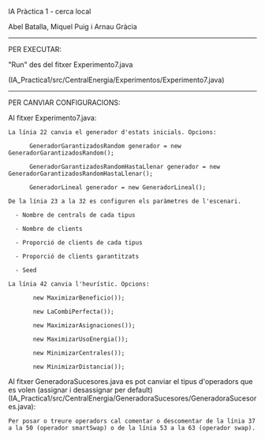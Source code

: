 IA Pràctica 1 - cerca local

Abel Batalla, Miquel Puig i Arnau Gràcia

----

PER EXECUTAR:

"Run" des del fitxer Experimento7.java

(IA_Practica1/src/CentralEnergia/Experimentos/Experimento7.java)

----

PER CANVIAR CONFIGURACIONS:

  Al fitxer Experimento7.java:
  
    La línia 22 canvia el generador d'estats inicials. Opcions:
    
          GeneradorGarantizadosRandom generador = new GeneradorGarantizadosRandom();
          
          GeneradorGarantizadosRandomHastaLlenar generador = new GeneradorGarantizadosRandomHastaLlenar();
          
          GeneradorLineal generador = new GeneradorLineal();
          
    De la línia 23 a la 32 es configuren els paràmetres de l'escenari.
    
      - Nombre de centrals de cada tipus
      
      - Nombre de clients
      
      - Proporció de clients de cada tipus
      
      - Proporció de clients garantitzats
      
      - Seed
      
    La línia 42 canvia l'heurístic. Opcions:
    
           new MaximizarBeneficio());
           
           new LaCombiPerfecta());
           
           new MaximizarAsignaciones());
           
           new MaximizarUsoEnergia());
           
           new MinimizarCentrales());
           
           new MinimizarDistancia());
           
           
  Al fitxer GeneradoraSucesores.java es pot canviar el tipus d'operadors que es volen (assignar i desassignar  per default)  (IA_Practica1/src/CentralEnergia/GeneradoraSucesores/GeneradoraSucesores.java):
  
    Per posar o treure operadors cal comentar o descomentar de la línia 37 a la 50 (operador smartSwap) o de la línia 53 a la 63 (operador swap).
